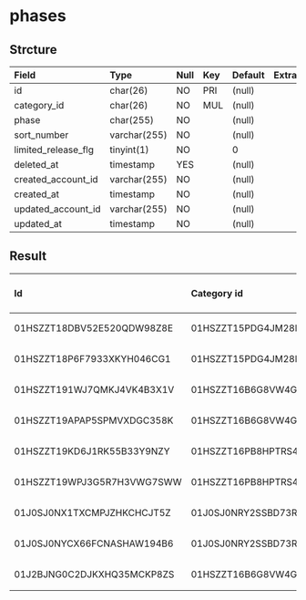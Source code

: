 # phases

## Strcture

| Field               | Type         | Null  | Key   | Default | Extra |
| :------------------ | :----------- | :---- | :---- | :------ | :---- |
| id                  | char(26)     | NO    | PRI   | (null)  |       |
| category_id         | char(26)     | NO    | MUL   | (null)  |       |
| phase               | char(255)    | NO    |       | (null)  |       |
| sort_number         | varchar(255) | NO    |       | (null)  |       |
| limited_release_flg | tinyint(1)   | NO    |       | 0       |       |
| deleted_at          | timestamp    | YES   |       | (null)  |       |
| created_account_id  | varchar(255) | NO    |       | (null)  |       |
| created_at          | timestamp    | NO    |       | (null)  |       |
| updated_account_id  | varchar(255) | NO    |       | (null)  |       |
| updated_at          | timestamp    | NO    |       | (null)  |       |

## Result
| Id                         | Category id                | Phase | Sort number | Limited release flg | Deleted at | Created account id | Created at               | Updated account id | Updated at               |
| :------------------------- | :------------------------- | :---- | :---------- | :------------------ | :--------- | :----------------- | :----------------------- | :----------------- | :----------------------- |
| 01HSZZT18DBV52E520QDW98Z8E | 01HSZZT15PDG4JM28B3Y3NN3SK | 予約申請  | 100         | 0                   | (null)     | system             | 2024-03-27T12:57:52.000Z | system             | 2024-03-27T12:57:52.000Z |
| 01HSZZT18P6F7933XKYH046CG1 | 01HSZZT15PDG4JM28B3Y3NN3SK | 交付申請  | 200         | 0                   | (null)     | system             | 2024-03-27T12:57:52.000Z | system             | 2024-03-27T12:57:52.000Z |
| 01HSZZT191WJ7QMKJ4VK4B3X1V | 01HSZZT16B6G8VW4G8DPFT1TTR | 予約申請  | 400         | 0                   | (null)     | system             | 2024-03-27T12:57:52.000Z | system             | 2024-03-27T12:57:52.000Z |
| 01HSZZT19APAP5SPMVXDGC358K | 01HSZZT16B6G8VW4G8DPFT1TTR | 交付申請  | 500         | 0                   | (null)     | system             | 2024-03-27T12:57:52.000Z | system             | 2024-03-27T12:57:52.000Z |
| 01HSZZT19KD6J1RK55B33Y9NZY | 01HSZZT16PB8HPTRS4HY093WV3 | 予約申請  | 700         | 0                   | (null)     | system             | 2024-03-27T12:57:52.000Z | system             | 2024-03-27T12:57:52.000Z |
| 01HSZZT19WPJ3G5R7H3VWG7SWW | 01HSZZT16PB8HPTRS4HY093WV3 | 交付申請  | 800         | 0                   | (null)     | system             | 2024-03-27T12:57:52.000Z | system             | 2024-03-27T12:57:52.000Z |
| 01J0SJ0NX1TXCMPJZHKCHCJT5Z | 01J0SJ0NRY2SSBD73RHDBYAHC6 | 予約申請  | 900         | 0                   | (null)     | system             | 2024-06-20T00:51:16.000Z | system             | 2024-06-20T00:51:16.000Z |
| 01J0SJ0NYCX66FCNASHAW194B6 | 01J0SJ0NRY2SSBD73RHDBYAHC6 | 交付申請  | 1000        | 0                   | (null)     | system             | 2024-06-20T00:51:16.000Z | system             | 2024-06-20T00:51:16.000Z |
| 01J2BJNG0C2DJKXHQ35MCKP8ZS | 01HSZZT16B6G8VW4G8DPFT1TTR | 完了報告  | 600         | 0                   | (null)     | system             | 2024-07-09T11:04:39.000Z | system             | 2024-07-09T11:04:39.000Z |
